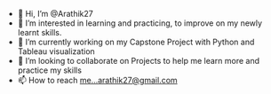 - 👋 Hi, I’m @Arathik27
- 👀 I’m interested in learning and practicing, to improve on my newly learnt skills.
- 🌱 I’m currently working on my Capstone Project with Python and Tableau visualization
- 💞️ I’m looking to collaborate on Projects to help me learn more and practice my skills
- 📫 How to reach me...arathik27@gmail.com

<!---
Arathik27/Arathik27 is a ✨ special ✨ repository because its `README.md` (this file) appears on your GitHub profile.
You can click the Preview link to take a look at your changes.
--->
